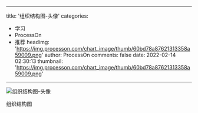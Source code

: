 
---
title: '组织结构图-头像'
categories: 
 - 学习
 - ProcessOn
 - 推荐
headimg: 'https://img.processon.com/chart_image/thumb/60bd78a87621313358a59009.png'
author: ProcessOn
comments: false
date: 2022-02-14 02:30:13
thumbnail: 'https://img.processon.com/chart_image/thumb/60bd78a87621313358a59009.png'
---

<div>   
<img class="thumb" alt="组织结构图-头像" src="https://img.processon.com/chart_image/thumb/60bd78a87621313358a59009.png" referrerpolicy="no-referrer">
<p>组织结构图</p>  
</div>
            